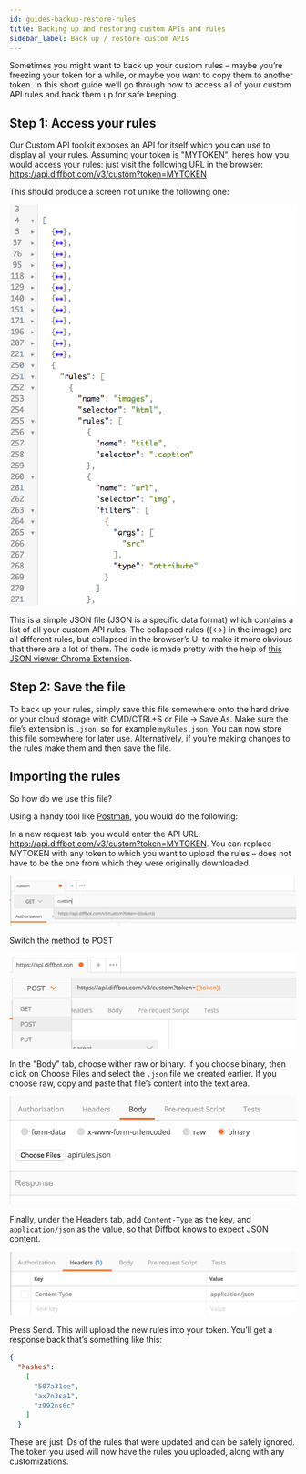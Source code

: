 ```yaml
---
id: guides-backup-restore-rules
title: Backing up and restoring custom APIs and rules
sidebar_label: Back up / restore custom APIs
---
```



Sometimes you might want to back up your custom rules – maybe you’re freezing your token for a while, or maybe you want to copy them to another token. In this short guide we’ll go through how to access all of your custom API rules and back them up for safe keeping.

## Step 1: Access your rules

Our Custom API toolkit exposes an API for itself which you can use to display all your rules. Assuming your token is "MYTOKEN", here’s how you would access your rules: just visit the following URL in the browser: https://api.diffbot.com/v3/custom?token=MYTOKEN

This should produce a screen not unlike the following one:

![JSON output of rules](/img/rules-output.png)

This is a simple JSON file (JSON is a specific data format) which contains a list of all your custom API rules. The collapsed rules ({&lt;-&gt;} in the image) are all different rules, but collapsed in the browser’s UI to make it more obvious that there are a lot of them. The code is made pretty with the help of [this JSON viewer Chrome Extension](https://github.com/tulios/json-viewer).

## Step 2: Save the file

To back up your rules, simply save this file somewhere onto the hard drive or your cloud storage with CMD/CTRL+S or File -&gt; Save As. Make sure the file’s extension is `.json`, so for example `myRules.json`.
You can now store this file somewhere for later use. Alternatively, if you’re making changes to the rules make them and then save the file.

## Importing the rules

So how do we use this file?

Using a handy tool like [Postman](https://www.getpostman.com/), you would do the following:

In a new request tab, you would enter the API URL: https://api.diffbot.com/v3/custom?token=MYTOKEN. You can replace MYTOKEN with any token to which you want to upload the rules – does not have to be the one from which they were originally downloaded.

![Step 1 - enter the API URL intro the new request tab](/img/step1.png)

Switch the method to POST

![Step 2 - switch method to POST](/img/step2.png)

In the "Body" tab, choose wither raw or binary. If you choose binary, then click on Choose Files and select the `.json` file we created earlier. If you choose raw, copy and paste that file’s content into the text area.

![Step 3 - Adding content](/img/step3.png)

Finally, under the Headers tab, add `Content-Type` as the key, and `application/json` as the value, so that Diffbot knows to expect JSON content.

![Step 4 - Change content type to application/json](/img/step4.png)

Press Send. This will upload the new rules into your token. You’ll get a response back that’s something like this:

```json
{
  "hashes":
    [
      "507a31ce",
      "ax7n3sa1",
      "z992ns6c"
    ]
  }
```

These are just IDs of the rules that were updated and can be safely ignored. The token you used will now have the rules you uploaded, along with any customizations.
